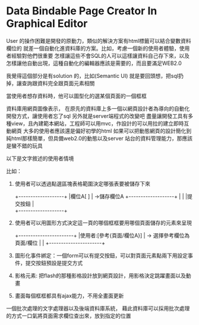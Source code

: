 <h1>Data Bindable Page Creator In Graphical Editor</h1>

User 的操作困難是開發的原動力，類似的解決方案有html標籤可以結合變數資料欄位的
就差一個自動化進資料庫的方案。比如，考慮一個新的使用者體驗，使用者經驗對他們很重要
怎樣讓這些不會SQL的人可以這樣讓資料自己存下來，以及怎樣讓他自動出現，這種自動化的編輯器應該是需要的，而且要滿足WEB2.0

我覺得這個部分是有solution 的，比如(Semantic UI)
就是要回頭想，把sql扔掉，讓查詢跟資料完全跟頁面元素相關

當使用者想存資料時，他可以圖型化的選某個頁面的一個框框

資料庫用網頁圖像表示，
在原先的資料庫上多一個以網頁設計者為導向的自動化開發方式，讓使用者忘了sql
另外就是server端程式的改變吧
盡量讓開發工具有多種view，且內建範本網站，工程師可以用mvc，作設計的可以用拉的建立即時互動網頁
大多的使用者應該還是偏好初學的html
如果可以把動態網頁的設計簡化到純html那樣簡單，但具備web2.0的動態以及server 站台的資料管理能力，那應該是蠻不錯的玩具

以下是文字敘述的使用者情境

比如：

1. 使用者可以透過點選區塊表格範圍決定哪張表要被儲存下來

    +-------------------+
    |欄位A[           ]  |  ->儲存欄位A
    +-------------------+
    |                   |
    |提交按鈕             |  
    +-------------------+


2. 使用者可以用圖形方式決定這一頁的哪個框框要用哪個頁面儲存的元素來呈現

    +-----------------------+
    |使用者:[參考{頁面/欄位A}] |  -> 選擇參考欄位為頁面/欄位
    |                      |
    +----------------------+

3. 圖形化事件綁定：一個form可以有提交按鈕，可以對頁面元素點兩下用設定事件，提交按鈕預設是提交方式

4. 影格元素: 把flash的那種影格設計放到網頁設計，用影格決定跳躍畫面以及動畫

5. 畫面每個框框都具有ajax能力，不用全畫面更新



一個批次處理的文字處理器以及後端資料庫系統，
藉此資料庫可以採用批次處理的方式一口氣將頁面需求欄位查出來，放到指定的位置

